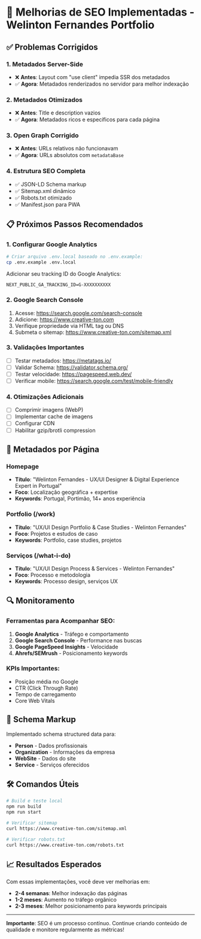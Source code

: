 # 🚀 Melhorias de SEO Implementadas - Welinton Fernandes Portfolio

## ✅ Problemas Corrigidos

### 1. **Metadados Server-Side**
- ❌ **Antes**: Layout com "use client" impedia SSR dos metadados
- ✅ **Agora**: Metadados renderizados no servidor para melhor indexação

### 2. **Metadados Otimizados**
- ❌ **Antes**: Title e description vazios
- ✅ **Agora**: Metadados ricos e específicos para cada página

### 3. **Open Graph Corrigido**
- ❌ **Antes**: URLs relativos não funcionavam
- ✅ **Agora**: URLs absolutos com `metadataBase`

### 4. **Estrutura SEO Completa**
- ✅ JSON-LD Schema markup
- ✅ Sitemap.xml dinâmico
- ✅ Robots.txt otimizado
- ✅ Manifest.json para PWA

## 📋 Próximos Passos Recomendados

### 1. **Configurar Google Analytics**
```bash
# Criar arquivo .env.local baseado no .env.example:
cp .env.example .env.local
```

Adicionar seu tracking ID do Google Analytics:
```
NEXT_PUBLIC_GA_TRACKING_ID=G-XXXXXXXXXX
```

### 2. **Google Search Console**
1. Acesse: https://search.google.com/search-console
2. Adicione: https://www.creative-ton.com
3. Verifique propriedade via HTML tag ou DNS
4. Submeta o sitemap: https://www.creative-ton.com/sitemap.xml

### 3. **Validações Importantes**
- [ ] Testar metadados: https://metatags.io/
- [ ] Validar Schema: https://validator.schema.org/
- [ ] Testar velocidade: https://pagespeed.web.dev/
- [ ] Verificar mobile: https://search.google.com/test/mobile-friendly

### 4. **Otimizações Adicionais**
- [ ] Comprimir imagens (WebP)
- [ ] Implementar cache de imagens
- [ ] Configurar CDN
- [ ] Habilitar gzip/brotli compression

## 🎯 Metadados por Página

### Homepage
- **Título**: "Welinton Fernandes - UX/UI Designer & Digital Experience Expert in Portugal"
- **Foco**: Localização geográfica + expertise
- **Keywords**: Portugal, Portimão, 14+ anos experiência

### Portfolio (/work)
- **Título**: "UX/UI Design Portfolio & Case Studies - Welinton Fernandes"
- **Foco**: Projetos e estudos de caso
- **Keywords**: Portfolio, case studies, projetos

### Serviços (/what-i-do)
- **Título**: "UX/UI Design Process & Services - Welinton Fernandes"
- **Foco**: Processo e metodologia
- **Keywords**: Processo design, serviços UX

## 🔍 Monitoramento

### Ferramentas para Acompanhar SEO:
1. **Google Analytics** - Tráfego e comportamento
2. **Google Search Console** - Performance nas buscas
3. **Google PageSpeed Insights** - Velocidade
4. **Ahrefs/SEMrush** - Posicionamento keywords

### KPIs Importantes:
- Posição média no Google
- CTR (Click Through Rate)
- Tempo de carregamento
- Core Web Vitals

## 📱 Schema Markup

Implementado schema structured data para:
- **Person** - Dados profissionais
- **Organization** - Informações da empresa
- **WebSite** - Dados do site
- **Service** - Serviços oferecidos

## 🛠️ Comandos Úteis

```bash
# Build e teste local
npm run build
npm run start

# Verificar sitemap
curl https://www.creative-ton.com/sitemap.xml

# Verificar robots.txt  
curl https://www.creative-ton.com/robots.txt
```

## 📈 Resultados Esperados

Com essas implementações, você deve ver melhorias em:
- **2-4 semanas**: Melhor indexação das páginas
- **1-2 meses**: Aumento no tráfego orgânico
- **2-3 meses**: Melhor posicionamento para keywords principais

---

**Importante**: SEO é um processo contínuo. Continue criando conteúdo de qualidade e monitore regularmente as métricas!